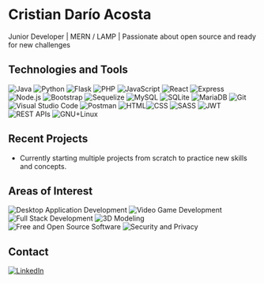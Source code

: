 # Cristian Darío Acosta

Junior Developer | MERN / LAMP | Passionate about open source and ready for new challenges

## Technologies and Tools

![Java](https://img.shields.io/badge/-Java-000000?logo=openjdk&logoColor=white&style=plastic) ![Python](https://img.shields.io/badge/-Python-3776AB?logo=python&logoColor=white&style=plastic) ![Flask](https://img.shields.io/badge/-Flask-000000?logo=Flask&logoColor=white&style=plastic) ![PHP](https://img.shields.io/badge/-PHP-777BB4?logo=php&logoColor=white&style=plastic) ![JavaScript](https://img.shields.io/badge/-JavaScript-F7DF1E?logo=JavaScript&logoColor=black&style=plastic)
![React](https://img.shields.io/badge/-React-61DAFB?logo=react&logoColor=black&style=plastic) ![Express](https://img.shields.io/badge/-Express-000000?logo=express&logoColor=white&style=plastic) ![Node.js](https://img.shields.io/badge/-Node.js-339933?logo=node.js&logoColor=white&style=plastic) ![Bootstrap](https://img.shields.io/badge/-Bootstrap-563D7C?logo=bootstrap&logoColor=white&style=plastic) ![Sequelize](https://img.shields.io/badge/-Sequelize-52B0E8?logo=sequelize&logoColor=white&style=plastic)
![MySQL](https://img.shields.io/badge/-MySQL-4479A1?logo=mysql&logoColor=white&style=plastic) ![SQLite](https://img.shields.io/badge/-SQLite-003B57?logo=sqlite&logoColor=white&style=plastic) ![MariaDB](https://img.shields.io/badge/-MariaDB-003545?logo=mariadb&logoColor=white&style=plastic)
![Git](https://img.shields.io/badge/-Git-F05032?logo=git&logoColor=white&style=plastic) ![Visual Studio Code](https://img.shields.io/badge/-Visual%20Studio%20Code-007ACC?logo=visual-studio-code&logoColor=white&style=plastic) ![Postman](https://img.shields.io/badge/-Postman-FF6C37?logo=postman&logoColor=white&style=plastic)
![HTML](https://img.shields.io/badge/-HTML-E34F26?logo=html5&logoColor=white&style=plastic)![CSS](https://img.shields.io/badge/-CSS-1572B6?logo=css3&logoColor=white&style=plastic) ![SASS](https://img.shields.io/badge/-SASS-CC6699?logo=sass&logoColor=white&style=plastic) ![JWT](https://img.shields.io/badge/-JWT-000000?logo=json-web-tokens&logoColor=white&style=plastic) ![REST APIs](https://img.shields.io/badge/-REST%20APIs-25A162?logo=api&logoColor=white&style=plastic)
![GNU+Linux](https://img.shields.io/badge/-GNU/Linux-FCC624?logo=linux&logoColor=black&style=plastic)

## Recent Projects

- Currently starting multiple projects from scratch to practice new skills and concepts.
  
## Areas of Interest

![Desktop Application Development](https://img.shields.io/badge/Desktop%20Application%20Development-FCC624?style=plastic&logo=linux&logoColor=black)
![Video Game Development](https://img.shields.io/badge/Video%20Game%20Development-E60012?style=plastic&logo=gamedeveloper&logoColor=white)
![Full Stack Development](https://img.shields.io/badge/Full%20Stack%20Development-171920?style=plastic&logo=codecrafters&logoColor=white)
![3D Modeling](https://img.shields.io/badge/3D%20Modeling-E87D0D?style=plastic&logo=blender&logoColor=white)
![Free and Open Source Software](https://img.shields.io/badge/FOSS-A42E2B?style=plastic&logo=gnu&logoColor=white)
![Security and Privacy](https://img.shields.io/badge/Security%20and%20Privacy-0093DD?style=plastic&logo=gnuprivacyguard&logoColor=white)

## Contact

[![LinkedIn](https://img.shields.io/badge/-LinkedIn-0077B5?logo=linkedin&logoColor=white&style=plastic)](https://linkedin.com/in/cristian-acosta01)




